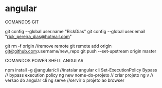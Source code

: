 # angular

COMANDOS GIT

git config --global user.name "RickDias"
git config --global user.email "rick_pereira_dias@hotmail.com"

git rm -f origin //remove remote 
git remote add origin git@github.com:username/new_repo
git push --set-upstream origin master

COMANDOS POWER SHELL ANGULAR

npm install -g @angular/cli //instalar angular cli
Set-ExecutionPolicy Bypass // bypass execution policy
ng new nome-do-projeto // criar projeto
ng v // versao do angular cli
ng serve //servir o projeto ao browser
